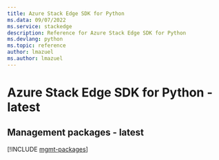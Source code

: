 ```yaml
---
title: Azure Stack Edge SDK for Python
ms.data: 09/07/2022
ms.service: stackedge
description: Reference for Azure Stack Edge SDK for Python
ms.devlang: python
ms.topic: reference
author: lmazuel
ms.author: lmazuel
---
```

# Azure Stack Edge SDK for Python - latest

## Management packages - latest
[!INCLUDE [mgmt-packages](stack-edge-mgmt-index.md)]